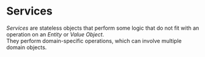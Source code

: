 # Services

_Services_ are stateless objects that perform some logic that do not fit with an operation on an _Entity_ or _Value Object_.\
They perform domain-specific operations, which can involve multiple domain objects.
